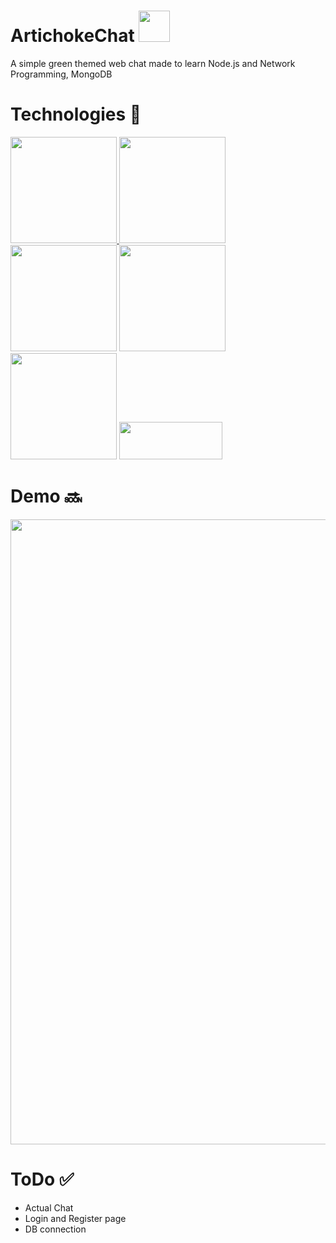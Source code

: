# ArtichokeChat <img src="/front-end/images/artichoke.ico" height="50" width="50">
A simple green themed web chat made to learn Node.js and Network Programming, MongoDB

# Technologies 🧾
<a href="https://nodejs.org/en/"><img src="https://miro.medium.com/max/2560/1*etZwqGbLaNmByzwAUtXPIw.png" width="170" > </a>
<a href="https://socket.io/"><img src="https://i.imgur.com/dcCIum7.png" width="170"></a>
<a href="https://expressjs.com/"><img src="https://i.imgur.com/DninoCz.png" width="170"></a>
<a href="https://www.mongodb.com"><img src="https://webassets.mongodb.com/_com_assets/cms/mongodb_logo1-76twgcu2dm.png" width="170"><a/>
<a href="https://bulma.io/"><img src="https://bulma.io/images/bulma-logo.png" width="170"></a>
<a href="https://www.npmjs.com"><img src="https://www.drupal.org/files/project-images/Npm-logo.png" width="165" height="60">
</a>

# Demo 🔜
<img src="https://i.imgur.com/EvdoNcH.jpg" width="1000" >

# ToDo ✅
* Actual Chat
* Login and Register page
* DB connection
